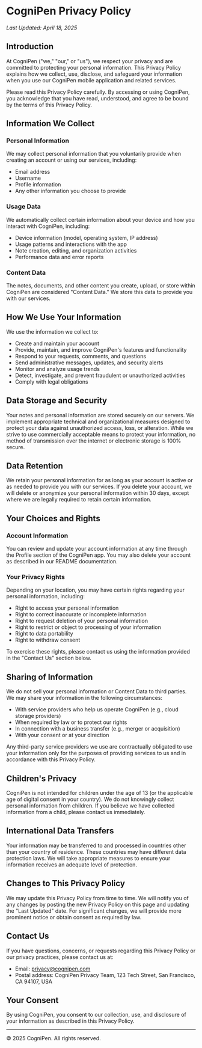 # CogniPen Privacy Policy

*Last Updated: April 18, 2025*

## Introduction

At CogniPen ("we," "our," or "us"), we respect your privacy and are committed to protecting your personal information. This Privacy Policy explains how we collect, use, disclose, and safeguard your information when you use our CogniPen mobile application and related services.

Please read this Privacy Policy carefully. By accessing or using CogniPen, you acknowledge that you have read, understood, and agree to be bound by the terms of this Privacy Policy.

## Information We Collect

### Personal Information

We may collect personal information that you voluntarily provide when creating an account or using our services, including:

- Email address
- Username
- Profile information
- Any other information you choose to provide

### Usage Data

We automatically collect certain information about your device and how you interact with CogniPen, including:

- Device information (model, operating system, IP address)
- Usage patterns and interactions with the app
- Note creation, editing, and organization activities
- Performance data and error reports

### Content Data

The notes, documents, and other content you create, upload, or store within CogniPen are considered "Content Data." We store this data to provide you with our services.

## How We Use Your Information

We use the information we collect to:

- Create and maintain your account
- Provide, maintain, and improve CogniPen's features and functionality
- Respond to your requests, comments, and questions
- Send administrative messages, updates, and security alerts
- Monitor and analyze usage trends
- Detect, investigate, and prevent fraudulent or unauthorized activities
- Comply with legal obligations

## Data Storage and Security

Your notes and personal information are stored securely on our servers. We implement appropriate technical and organizational measures designed to protect your data against unauthorized access, loss, or alteration. While we strive to use commercially acceptable means to protect your information, no method of transmission over the internet or electronic storage is 100% secure.

## Data Retention

We retain your personal information for as long as your account is active or as needed to provide you with our services. If you delete your account, we will delete or anonymize your personal information within 30 days, except where we are legally required to retain certain information.

## Your Choices and Rights

### Account Information

You can review and update your account information at any time through the Profile section of the CogniPen app. You may also delete your account as described in our README documentation.

### Your Privacy Rights

Depending on your location, you may have certain rights regarding your personal information, including:

- Right to access your personal information
- Right to correct inaccurate or incomplete information
- Right to request deletion of your personal information
- Right to restrict or object to processing of your information
- Right to data portability
- Right to withdraw consent

To exercise these rights, please contact us using the information provided in the "Contact Us" section below.

## Sharing of Information

We do not sell your personal information or Content Data to third parties. We may share your information in the following circumstances:

- With service providers who help us operate CogniPen (e.g., cloud storage providers)
- When required by law or to protect our rights
- In connection with a business transfer (e.g., merger or acquisition)
- With your consent or at your direction

Any third-party service providers we use are contractually obligated to use your information only for the purposes of providing services to us and in accordance with this Privacy Policy.

## Children's Privacy

CogniPen is not intended for children under the age of 13 (or the applicable age of digital consent in your country). We do not knowingly collect personal information from children. If you believe we have collected information from a child, please contact us immediately.

## International Data Transfers

Your information may be transferred to and processed in countries other than your country of residence. These countries may have different data protection laws. We will take appropriate measures to ensure your information receives an adequate level of protection.

## Changes to This Privacy Policy

We may update this Privacy Policy from time to time. We will notify you of any changes by posting the new Privacy Policy on this page and updating the "Last Updated" date. For significant changes, we will provide more prominent notice or obtain consent as required by law.

## Contact Us

If you have questions, concerns, or requests regarding this Privacy Policy or our privacy practices, please contact us at:

- Email: privacy@cognipen.com
- Postal address: CogniPen Privacy Team, 123 Tech Street, San Francisco, CA 94107, USA

## Your Consent

By using CogniPen, you consent to our collection, use, and disclosure of your information as described in this Privacy Policy.

---

© 2025 CogniPen. All rights reserved.
